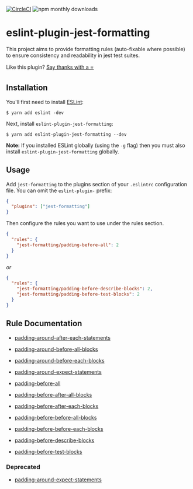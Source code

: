 [![CircleCI](https://circleci.com/gh/dangreenisrael/eslint-plugin-jest-formatting/tree/master.svg?style=svg)](https://circleci.com/gh/dangreenisrael/eslint-plugin-jest-formatting/tree/master)
![npm monthly downloads](https://img.shields.io/npm/dm/eslint-plugin-jest-formatting.svg)

# eslint-plugin-jest-formatting

This project aims to provide formatting rules (auto-fixable where possible) to ensure consistency and readability in jest test suites.

Like this plugin? [Say thanks with a ⭐️](https://github.com/dangreenisrael/eslint-plugin-jest-formatting/stargazers)

## Installation

You'll first need to install [ESLint](http://eslint.org):

```
$ yarn add eslint -dev
```

Next, install `eslint-plugin-jest-formatting`:

```
$ yarn add eslint-plugin-jest-formatting --dev
```

**Note:** If you installed ESLint globally (using the `-g` flag) then you must also install `eslint-plugin-jest-formatting` globally.

## Usage

Add `jest-formatting` to the plugins section of your `.eslintrc` configuration file. You can omit the `eslint-plugin-` prefix:

```json
{
  "plugins": ["jest-formatting"]
}
```

Then configure the rules you want to use under the rules section.

```json
{
  "rules": {
    "jest-formatting/padding-before-all": 2
  }
}
```

_or_

```json
{
  "rules": {
    "jest-formatting/padding-before-describe-blocks": 2,
    "jest-formatting/padding-before-test-blocks": 2
  }
}
```

## Rule Documentation

- [padding-around-after-each-statements](docs/rules/padding-around-after-each-statements.md)
- [padding-around-before-all-blocks](docs/rules/padding-around-before-all-blocks.md)
- [padding-around-before-each-blocks](docs/rules/padding-around-before-each-blocks.md)
- [padding-around-expect-statements](docs/rules/padding-around-expect-statements.md)

- [padding-before-all](docs/rules/padding-before-all.md)

- [padding-before-after-all-blocks](docs/rules/padding-before-after-all-blocks.md)
- [padding-before-after-each-blocks](docs/rules/padding-before-after-each-blocks.md)
- [padding-before-before-all-blocks](docs/rules/padding-before-before-all-blocks.md)
- [padding-before-before-each-blocks](docs/rules/padding-before-before-each-blocks.md)
- [padding-before-describe-blocks](docs/rules/padding-before-describe-blocks.md)
- [padding-before-test-blocks](docs/rules/padding-before-test-blocks.md)

### Deprecated

- [padding-around-expect-statements](docs/rules/padding-before-expect-statements.md)
